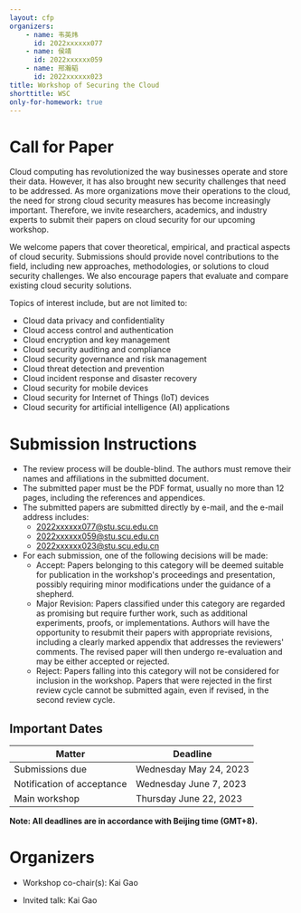 ```yaml
---
layout: cfp
organizers:
    - name: 韦英炜
      id: 2022xxxxxx077
    - name: 侯靖
      id: 2022xxxxxx059
    - name: 邢瀚韬
      id: 2022xxxxxx023
title: Workshop of Securing the Cloud
shorttitle: WSC
only-for-homework: true
---
```


# Call for Paper

Cloud computing has revolutionized the way businesses operate and store their data. However, it has also brought new security challenges that need to be addressed. As more organizations move their operations to the cloud, the need for strong cloud security measures has become increasingly important. Therefore, we invite researchers, academics, and industry experts to submit their papers on cloud security for our upcoming workshop.

We welcome papers that cover theoretical, empirical, and practical aspects of cloud security. Submissions should provide novel contributions to the field, including new approaches, methodologies, or solutions to cloud security challenges. We also encourage papers that evaluate and compare existing cloud security solutions.

Topics of interest include, but are not limited to:

- Cloud data privacy and confidentiality
- Cloud access control and authentication
- Cloud encryption and key management
- Cloud security auditing and compliance
- Cloud security governance and risk management
- Cloud threat detection and prevention
- Cloud incident response and disaster recovery
- Cloud security for mobile devices
- Cloud security for Internet of Things (IoT) devices
- Cloud security for artificial intelligence (AI) applications

# Submission Instructions

- The review process will be double-blind. The authors must remove their names and affiliations in the submitted document.
- The submitted paper must be the PDF format, usually no more than 12 pages, including the references and appendices.
- The submitted papers are submitted directly by e-mail, and the e-mail address includes:
  - <2022xxxxxx077@stu.scu.edu.cn>
  - <2022xxxxxx059@stu.scu.edu.cn>
  - <2022xxxxxx023@stu.scu.edu.cn>
- For each submission, one of the following decisions will be made:
  - Accept: Papers belonging to this category will be deemed suitable for publication in the workshop's proceedings and presentation, possibly requiring minor modifications under the guidance of a shepherd.
  - Major Revision: Papers classified under this category are regarded as promising but require further work, such as additional experiments, proofs, or implementations. Authors will have the opportunity to resubmit their papers with appropriate revisions, including a clearly marked appendix that addresses the reviewers' comments. The revised paper will then undergo re-evaluation and may be either accepted or rejected.
  - Reject: Papers falling into this category will not be considered for inclusion in the workshop. Papers that were rejected in the first review cycle cannot be submitted again, even if revised, in the second review cycle.

## Important Dates

| Matter | Deadline |
| ---- | ---- |
| Submissions due | Wednesday May 24, 2023 |
| Notification of acceptance | Wednesday June 7, 2023 |
| Main workshop | Thursday June 22, 2023|

**Note: All deadlines are in accordance with Beijing time (GMT+8).**

# Organizers

- Workshop co-chair(s): Kai Gao

- Invited talk: Kai Gao
